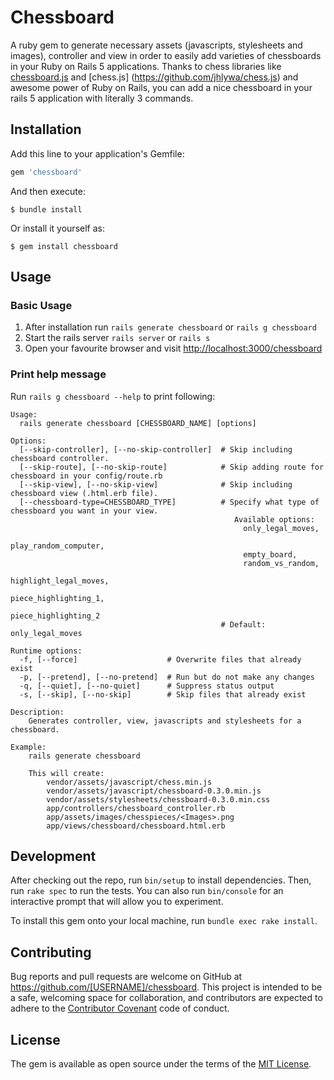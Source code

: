# Chessboard

A ruby gem to generate necessary assets (javascripts, stylesheets and images), controller and view in order to easily add varieties of chessboards in your Ruby on Rails 5 applications. Thanks to chess libraries like [chessboard.js](https://github.com/oakmac/chessboardjs/) and [chess.js] (https://github.com/jhlywa/chess.js) and awesome power of Ruby on Rails, you can add a nice chessboard in your rails 5 application with literally 3 commands.

## Installation

Add this line to your application's Gemfile:

```ruby
gem 'chessboard'
```

And then execute:

    $ bundle install

Or install it yourself as:

    $ gem install chessboard

## Usage

### Basic Usage

1. After installation run `rails generate chessboard` or `rails g chessboard`
2. Start the rails server `rails server` or `rails s`
3. Open your favourite browser and visit [http://localhost:3000/chessboard](http://localhost:3000/chessboard)

### Print help message

Run `rails g chessboard --help` to print following:

```
Usage:
  rails generate chessboard [CHESSBOARD_NAME] [options]

Options:
  [--skip-controller], [--no-skip-controller]  # Skip including chessboard controller.
  [--skip-route], [--no-skip-route]            # Skip adding route for chessboard in your config/route.rb
  [--skip-view], [--no-skip-view]              # Skip including chessboard view (.html.erb file).
  [--chessboard-type=CHESSBOARD_TYPE]          # Specify what type of chessboard you want in your view. 
                                                  Available options:
                                                    only_legal_moves,
                                                    play_random_computer, 
                                                    empty_board, 
                                                    random_vs_random, 
                                                    highlight_legal_moves, 
                                                    piece_highlighting_1, 
                                                    piece_highlighting_2
                                               # Default: only_legal_moves

Runtime options:
  -f, [--force]                    # Overwrite files that already exist
  -p, [--pretend], [--no-pretend]  # Run but do not make any changes
  -q, [--quiet], [--no-quiet]      # Suppress status output
  -s, [--skip], [--no-skip]        # Skip files that already exist

Description:
    Generates controller, view, javascripts and stylesheets for a chessboard.

Example:
    rails generate chessboard

    This will create:
        vendor/assets/javascript/chess.min.js
        vendor/assets/javascript/chessboard-0.3.0.min.js
        vendor/assets/stylesheets/chessboard-0.3.0.min.css
        app/controllers/chessboard_controller.rb
        app/assets/images/chesspieces/<Images>.png
        app/views/chessboard/chessboard.html.erb
```

## Development

After checking out the repo, run `bin/setup` to install dependencies. Then, run `rake spec` to run the tests. You can also run `bin/console` for an interactive prompt that will allow you to experiment.

To install this gem onto your local machine, run `bundle exec rake install`.

## Contributing

Bug reports and pull requests are welcome on GitHub at https://github.com/[USERNAME]/chessboard. This project is intended to be a safe, welcoming space for collaboration, and contributors are expected to adhere to the [Contributor Covenant](http://contributor-covenant.org) code of conduct.


## License

The gem is available as open source under the terms of the [MIT License](http://opensource.org/licenses/MIT).

